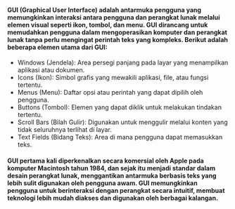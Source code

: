 #### GUI (Graphical User Interface) adalah antarmuka pengguna yang memungkinkan interaksi antara pengguna dan perangkat lunak melalui elemen visual seperti ikon, tombol, dan menu. GUI dirancang untuk memudahkan pengguna dalam mengoperasikan komputer dan perangkat lunak tanpa perlu mengingat perintah teks yang kompleks. Berikut adalah beberapa elemen utama dari GUI:

- Windows (Jendela): Area persegi panjang pada layar yang menampilkan aplikasi atau dokumen.
- Icons (Ikon): Simbol grafis yang mewakili aplikasi, file, atau fungsi tertentu.
- Menus (Menu): Daftar opsi atau perintah yang dapat dipilih oleh pengguna.
- Buttons (Tombol): Elemen yang dapat diklik untuk melakukan tindakan tertentu.
- Scroll Bars (Bilah Gulir): Digunakan untuk menggulir melalui konten yang tidak seluruhnya terlihat di layar.
- Text Fields (Bidang Teks): Area di mana pengguna dapat memasukkan teks.

#### GUI pertama kali diperkenalkan secara komersial oleh Apple pada komputer Macintosh tahun 1984, dan sejak itu menjadi standar dalam desain perangkat lunak, menggantikan antarmuka berbasis teks yang lebih sulit digunakan oleh pengguna awam. GUI memungkinkan pengguna untuk berinteraksi dengan perangkat secara intuitif, membuat teknologi lebih mudah diakses dan digunakan oleh berbagai kalangan.